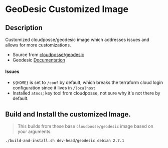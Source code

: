GeoDesic Customized Image
=========================

Description
-----------
Customized cloudposse/geodesic image which addresses issues and allows for more customizations. 

- Source from [cloudposse/geodesic](https://github.com/cloudposse/geodesic)
- Geodesic [Documentation](https://docs.cloudposse.com/tutorials/geodesic-getting-started/) 

#### Issues 
- `${HOME}` is set to `/conf` by default, which breaks the terraform cloud login configuration since it lives in `/localhost`
- Installed `atmos`; key tool from cloudposse, not sure why it's not there by default.

## Build and Install the customized Image.
> This builds from these base `cloudposse/geodesic` image based on your arguments. 

```
./build-and-install.sh dev-head/geodesic debian 2.7.1
```